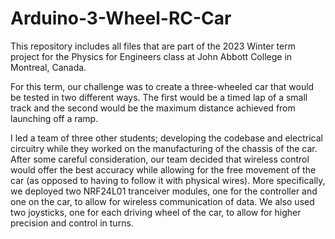 # Arduino-3-Wheel-RC-Car
This repository includes all files that are part of the 2023 Winter term project for the Physics for Engineers class at John Abbott College in Montreal, Canada.

For this term, our challenge was to create a three-wheeled car that would be tested in two different ways. The first would be a timed lap of a small track and the second would be the maximum distance achieved from launching off a ramp.

I led a team of three other students; developing the codebase and electrical circuitry while they worked on the manufacturing of the chassis of the car. After some careful consideration, our team decided that wireless control would offer the best accuracy while allowing for the free movement of the car (as opposed to having to follow it with physical wires). More specifically, we deployed two NRF24L01 tranceiver modules, one for the controller and one on the car, to allow for wireless communication of data. We also used two joysticks, one for each driving wheel of the car, to allow for higher precision and control in turns.

